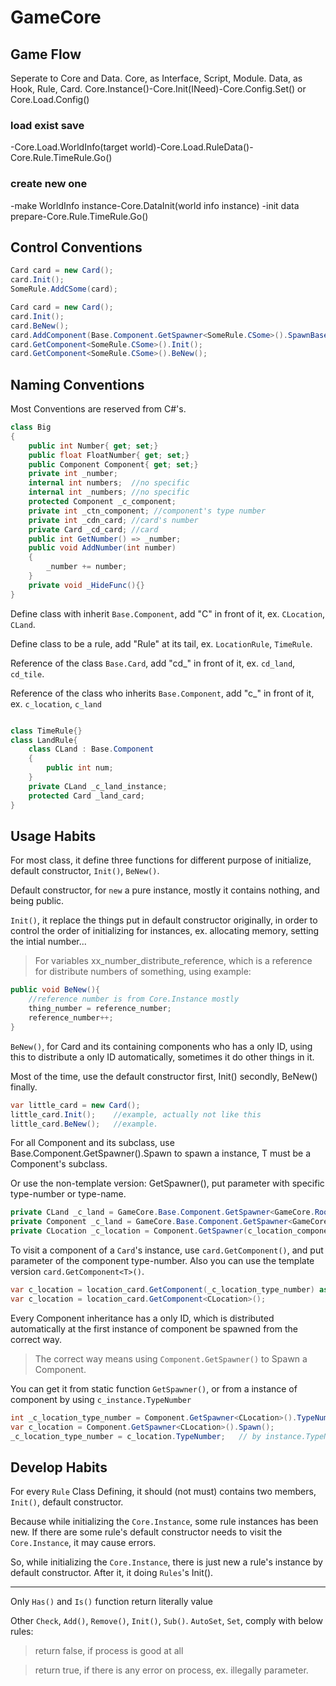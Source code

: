 # GameCore

## Game Flow

Seperate to Core and Data. Core, as Interface, Script, Module. Data, as Hook, Rule, Card.
Core.Instance()-Core.Init(INeed)-Core.Config.Set() or Core.Load.Config()

### load exist save

-Core.Load.WorldInfo(target world)-Core.Load.RuleData()-Core.Rule.TimeRule.Go()

### create new one

-make WorldInfo instance-Core.DataInit(world info instance)
-init data prepare-Core.Rule.TimeRule.Go()

## Control Conventions

```c#
Card card = new Card();
card.Init();
SomeRule.AddCSome(card);
```

```c#
Card card = new Card();
card.Init();
card.BeNew();
card.AddComponent(Base.Component.GetSpawner<SomeRule.CSome>().SpawnBase());
card.GetComponent<SomeRule.CSome>().Init();
card.GetComponent<SomeRule.CSome>().BeNew();
```


## Naming Conventions

Most Conventions are reserved from C#'s.

```c#
class Big
{
	public int Number{ get; set;}
    public float FloatNumber{ get; set;}
    public Component Component{ get; set;}
    private int _number;
	internal int numbers;  //no specific
	internal int _numbers; //no specific
    protected Component _c_component;
	private int _ctn_component; //component's type number
	private int _cdn_card; //card's number
	private Card _cd_card; //card
	public int GetNumber() => _number;
    public void AddNumber(int number)
    {
        _number += number;
    }
    private void _HideFunc(){}
}
```
Define class with inherit `Base.Component`, add "C" in front of it, ex. `CLocation`, `CLand`.

Define class to be a rule, add "Rule" at its tail, ex. `LocationRule`, `TimeRule`.

Reference of the class `Base.Card`, add "cd_" in front of it, ex. `cd_land`, `cd_tile`.

Reference of the class who inherits `Base.Component`, add "c_" in front of it, ex. `c_location`, `c_land`

```c#

class TimeRule{}
class LandRule{
    class CLand : Base.Component
    {
        public int num;
    }
    private CLand _c_land_instance;
    protected Card _land_card;
}
```

## Usage Habits

For most class, it define three functions for different purpose of initialize, default constructor, `Init()`, `BeNew()`.

Default constructor, for `new` a pure instance, mostly it contains nothing, and being public.

`Init()`, it replace the things put in default constructor originally, in order to control the order of initializing for instances, 
ex. allocating memory, setting the intial number...

> For variables xx_number_distribute_reference, which is a reference for distribute numbers of something, using example:
```c#
public void BeNew(){
    //reference number is from Core.Instance mostly 
    thing_number = reference_number;  
    reference_number++;
}
```

`BeNew()`, for Card and its containing components who has a only ID, using this to distribute a only ID automatically, sometimes it 
do other things in it.

Most of the time, use the default constructor first, Init() secondly, BeNew() finally.
```c#
var little_card = new Card();
little_card.Init();    //example, actually not like this
little_card.BeNew();   //example.
```

For all Component and its subclass, use Base.Component.GetSpawner<T>().Spawn to spawn a instance, T must be a Component's subclass.

Or use the non-template version: GetSpawner(), put parameter with specific type-number or type-name.

```c#
private CLand _c_land = GameCore.Base.Component.GetSpawner<GameCore.Root.LandRule.CLand>().Spawn();
private Component _c_land = GameCore.Base.Component.GetSpawner<GameCore.Root.LandRule.CLand>().SpawnBase();
private CLocation _c_location = Component.GetSpawner(c_location_component_type_number).Spawn() as CLocation;
```

To visit a component of a `Card`'s instance, use `card.GetComponent()`, and put parameter of the component type-number. Also you can use the template version `card.GetComponent<T>()`.

```c#
var c_location = location_card.GetComponent(_c_location_type_number) as CLocation; // need transformation
var c_location = location_card.GetComponent<CLocation>();
```

Every Component inheritance has a only ID, which is distributed automatically at the first instance of component be 
spawned from the correct way.
> The correct way means using `Component.GetSpawner()` to Spawn a Component.

You can get it from static function `GetSpawner()`, or from a instance of component by using `c_instance.TypeNumber`

```c#
int _c_location_type_number = Component.GetSpawner<CLocation>().TypeNumber; // by GetSpawner
var c_location = Component.GetSpawner<CLocation>().Spawn();
_c_location_type_number = c_location.TypeNumber;   // by instance.TypeNumber
```

## Develop Habits

For every `Rule` Class Defining, it should (not must) contains two members, `Init()`, default constructor.

Because while initializing the `Core.Instance`, some rule instances has been new. If there are some rule's default constructor 
needs to visit the `Core.Instance`, it may cause errors.

So, while initializing the `Core.Instance`, there is just new a rule's instance by default constructor. After it, it doing `Rules`'s Init().

---

Only `Has()` and `Is()` function return literally value

Other `Check`, `Add()`, `Remove()`, `Init()`, `Sub()`. `AutoSet`, `Set`, comply with below rules:
>return false, if process is good at all

>return true, if there is any error on process, ex. illegally parameter.

